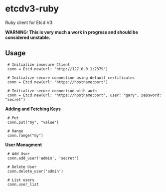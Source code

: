 # etcdv3-ruby

Ruby client for Etcd V3

**WARNING: This is very much a work in progress and should be considered unstable.**

## Usage

     # Initialize insecure Client
     conn = Etcd.new(url: 'http://127.0.0.1:2379')

     # Initialize secure connection using default certificates
     conn = Etcd.new(url: 'https://hostname:port')

     # Initialize secure connection with auth
     conn = Etcd.new(url: 'https://hostname:port', user: "gary", password: "secret")

**Adding and Fetching Keys**
    
     # Put
     conn.put("my", "value")

     # Range
     conn.range("my")
          
**User Managment**
   
     # Add User
     conn.add_user('admin', 'secret')
     
     # Delete User
     conn.delete_user('admin')
     
     # List users
     conn.user_list
     

